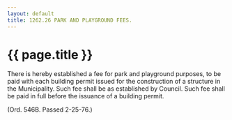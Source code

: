 ```yaml
---
layout: default 
title: 1262.26 PARK AND PLAYGROUND FEES.
---
```


{{ page.title }}
================

There is hereby established a fee for park and playground purposes, to
be paid with each building permit issued for the construction of a
structure in the Municipality. Such fee shall be as established by
Council. Such fee shall be paid in full before the issuance of a
building permit.

(Ord. 546B. Passed 2-25-76.)
